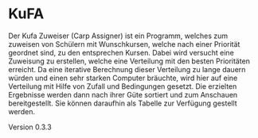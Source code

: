 # KuFA

Der Kufa Zuweiser (Carp Assigner) ist ein Programm, welches zum zuweisen von Schülern mit Wunschkursen, welche nach einer Priorität geordnet sind, zu den entsprechen Kursen. Dabei wird versucht eine Zuweisung zu erstellen, welche eine Verteilung mit den besten Prioritäten erreicht. Da eine iterative Berechnung dieser Verteilung zu lange dauern würden und einen sehr starken Computer bräuchte, wird hier auf eine Verteilung mit Hilfe von Zufall und Bedingungen gesetzt. Die erzielten Ergebnisse werden dann nach ihrer Güte sortiert und zum Anschauen bereitgestellt. Sie können daraufhin als Tabelle zur Verfügung gestellt werden.

Version 0.3.3
